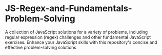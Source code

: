 # JS-Regex-and-Fundamentals-Problem-Solving
 A collection of JavaScript solutions for a variety of problems, including regular expression (regex) challenges and other fundamental JavaScript exercises. Enhance your JavaScript skills with this repository's concise and effective problem-solving solutions.
